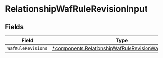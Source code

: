 # RelationshipWafRuleRevisionInput


## Fields

| Field                                                                                                                         | Type                                                                                                                          | Required                                                                                                                      | Description                                                                                                                   |
| ----------------------------------------------------------------------------------------------------------------------------- | ----------------------------------------------------------------------------------------------------------------------------- | ----------------------------------------------------------------------------------------------------------------------------- | ----------------------------------------------------------------------------------------------------------------------------- |
| `WafRuleRevisions`                                                                                                            | [*components.RelationshipWafRuleRevisionWafRuleRevisions](../../models/shared/relationshipwafrulerevisionwafrulerevisions.md) | :heavy_minus_sign:                                                                                                            | N/A                                                                                                                           |